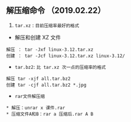 ## 解压缩命令 （2019.02.22）
1. `tar.xz` : `目前压缩率最好的格式`
*  解压和创建 XZ 文件
```
解压 ： tar -Jxf linux-3.12.tar.xz
创建 ： tar -Jcf linux-3.12.tar.xz linux-3.12/
```
*  `tar.bz2`: `比 tar.xz 次一点的压缩率的格式`
```
解压 tar -xjf all.tar.bz2
创建 tar -cjf all.tar.bz2 *.jpg
```
* `rar文件解压缩`
```
* 解压：unrar x 课件.rar
* 压缩文件A和B：rar a 压缩后.rar A B
```